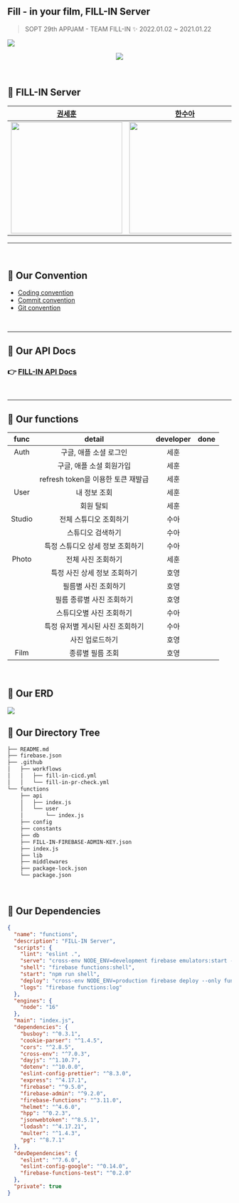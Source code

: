 <!-- @format -->

## Fill - in your film, FILL-IN Server

> SOPT 29th APPJAM - TEAM FILL-IN ✨
> 2022.01.02 ~ 2021.01.22

<img src="https://user-images.githubusercontent.com/54793607/148735296-5a950533-8031-43ab-bd2b-841a3c4c6914.jpg">

<p align="center">
<a href="https://hits.seeyoufarm.com"><img src="https://hits.seeyoufarm.com/api/count/incr/badge.svg?url=https%3A%2F%2Fgithub.com%2FTeamFILL-IN%2FFill-Server&count_bg=%23000000&title_bg=%23FFB300&icon=googlelens.svg&icon_color=%23000000&title=FILLIN&edge_flat=true"/></a>
</p>

<br>

## 🍕 FILL-IN Server

|                                            [권세훈](https://github.com/devkwonsehoon)                                            |                                             [한수아](https://github.com/sssua-0928)                                              |                                             [서호영](https://github.com/tkarndbrtk)                                              |
| :------------------------------------------------------------------------------------------------------------------------------: | :------------------------------------------------------------------------------------------------------------------------------: | :------------------------------------------------------------------------------------------------------------------------------: |
| <img src="https://user-images.githubusercontent.com/54793607/148734725-b1801e5a-e4dd-4377-9018-054ee6f49ae9.png" height="250" /> | <img src="https://user-images.githubusercontent.com/54793607/148734730-2989e023-6d4c-4972-a3d5-11cd728470e8.png" height="250" /> | <img src="https://user-images.githubusercontent.com/54793607/148734738-95e13cda-e61e-482f-8664-141e616b4519.png" height="250" /> |

<Hr>
<br>

## 🦖 Our Convention

- [Coding convention](https://www.notion.so/Coding-Convention-32799e14bed64821aefc868dae3d5c1a)
- [Commit convention](https://www.notion.so/Commit-Convention-7560cf1600634dfc927fff5ef979d636)
- [Git convention](https://www.notion.so/Git-Convention-46716db48d6e4d38a290775b72263c51)

<br>
<Hr>

## 🦖 Our API Docs

### 👉 [FILL-IN API Docs](https://66jxndoe.notion.site/FILL-IN-API-Docs-172e0ce525354888a81ff21acac6ac9e)

<br>
<Hr>

## 🦖 Our functions

|  func  |               detail               | developer | done |
| :----: | :--------------------------------: | :-------: | :--: |
|  Auth  |       구글, 애플 소셜 로그인       |   세훈    |      |
|        |      구글, 애플 소셜 회원가입      |   세훈    |      |
|        | refresh token을 이용한 토큰 재발급 |   세훈    |      |
|  User  |            내 정보 조회            |   세훈    |      |
|        |             회원 탈퇴              |   세훈    |      |
| Studio |       전체 스튜디오 조회하기       |   수아    |      |
|        |         스튜디오 검색하기          |   수아    |      |
|        |  특정 스튜디오 상세 정보 조회하기  |   수아    |      |
| Photo  |         전체 사진 조회하기         |   세훈    |      |
|        |    특정 사진 상세 정보 조회하기    |   호영    |      |
|        |        필름별 사진 조회하기        |   호영    |      |
|        |     필름 종류별 사진 조회하기      |   호영    |      |
|        |      스튜디오별 사진 조회하기      |   수아    |      |
|        |  특정 유저별 게시된 사진 조회하기  |   수아    |      |
|        |          사진 업로드하기           |   호영    |      |
|  Film  |          종류별 필름 조회          |   호영    |      |

<br>

## 🦖 Our ERD

<img src="https://user-images.githubusercontent.com/54793607/148735695-1e9df66c-a9f9-4a87-b8d0-2354ce5bed78.png">

<br>

## 🦖 Our Directory Tree

```bash
├── README.md
├── firebase.json
├── .github
│   ├── workflows
│   │   ├── fill-in-cicd.yml
│   │   └── fill-in-pr-check.yml
└── functions
    ├── api
    │   ├── index.js
    │   └── user
    │       └── index.js
    ├── config
    ├── constants
    ├── db
    ├── FILL-IN-FIREBASE-ADMIN-KEY.json
    ├── index.js
    ├── lib
    ├── middlewares
    ├── package-lock.json
    └── package.json
```

<br>

## 🦖 Our Dependencies

```json
{
  "name": "functions",
  "description": "FILL-IN Server",
  "scripts": {
    "lint": "eslint .",
    "serve": "cross-env NODE_ENV=development firebase emulators:start --only functions",
    "shell": "firebase functions:shell",
    "start": "npm run shell",
    "deploy": "cross-env NODE_ENV=production firebase deploy --only functions",
    "logs": "firebase functions:log"
  },
  "engines": {
    "node": "16"
  },
  "main": "index.js",
  "dependencies": {
    "busboy": "^0.3.1",
    "cookie-parser": "^1.4.5",
    "cors": "^2.8.5",
    "cross-env": "^7.0.3",
    "dayjs": "^1.10.7",
    "dotenv": "^10.0.0",
    "eslint-config-prettier": "^8.3.0",
    "express": "^4.17.1",
    "firebase": "^9.5.0",
    "firebase-admin": "^9.2.0",
    "firebase-functions": "^3.11.0",
    "helmet": "^4.6.0",
    "hpp": "^0.2.3",
    "jsonwebtoken": "^8.5.1",
    "lodash": "^4.17.21",
    "multer": "^1.4.3",
    "pg": "^8.7.1"
  },
  "devDependencies": {
    "eslint": "^7.6.0",
    "eslint-config-google": "^0.14.0",
    "firebase-functions-test": "^0.2.0"
  },
  "private": true
}
```

